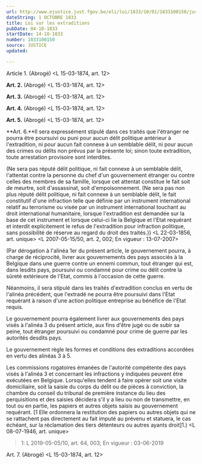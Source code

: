 ```yaml
---
url: http://www.ejustice.just.fgov.be/eli/loi/1833/10/01/1833100150/justel
dateString: 1 OCTOBRE 1833
title: Loi sur les extraditions
pubDate: 04-10-1833
startDate: 14-10-1833
number: 1833100150
source: JUSTICE
updated: 

---
```

Article  1. (Abrogé) <L 15-03-1874, art. 12>


**Art. 2.** (Abrogé) <L 15-03-1874, art. 12>


**Art. 3.** (Abrogé) <L 15-03-1874, art. 12>


**Art. 4.** (Abrogé) <L 15-03-1874, art. 12>


**Art. 5.** (Abrogé) <L 15-03-1874, art. 12>


**Art. 6.**Il sera expressément stipulé dans ces traités que l'étranger ne pourra être poursuivi ou puni pour aucun délit politique antérieur à l'extradition, ni pour aucun fait connexe à un semblable délit, ni pour aucun des crimes ou délits non prévus par la présente loi; sinon toute extradition, toute arrestation provisoire sont interdites.

(Ne sera pas réputé délit politique, ni fait connexe à un semblable délit, l'attentat contre la personne du chef d'un gouvernement étranger ou contre celles des membres de sa famille, lorsque cet attentat constitue le fait soit de meurtre, soit d'assassinat, soit d'empoisonnement. (Ne sera pas non plus réputé délit politique, ni fait connexe à un semblable délit, le fait constitutif d'une infraction telle que définie par un instrument international relatif au terrorisme ou visée par un instrument international touchant au droit international humanitaire, lorsque l'extradition est demandée sur la base de cet instrument et lorsque celui-ci lie la Belgique et l'Etat requérant et interdit explicitement le refus de l'extradition pour infraction politique, sans possibilité de réserve au regard du droit des traités.)) <L 22-03-1856, art. unique> <L 2007-05-15/50, art. 2, 002;  En vigueur :  13-07-2007>

(Par dérogation à l'alinéa 1er du présent article, le gouvernement pourra, à charge de réciprocité, livrer aux gouvernements des pays associés à la Belgique dans une guerre contre un ennemi commun, tout étranger qui est, dans lesdits pays, poursuivi ou condamné pour crime ou délit contre la sûreté extérieure de l'Etat, commis à l'occasion de cette guerre.

Néanmoins, il sera stipulé dans les traités d'extradition conclus en vertu de l'alinéa précédent, que l'extradé ne pourra être poursuivi dans l'Etat requérant à raison d'une action politique entreprise au bénéfice de l'Etat requis.

Le gouvernement pourra également livrer aux gouvernements des pays visés à l'alinéa 3 du présent article, aux fins d'être jugé ou de subir sa peine, tout étranger poursuivi ou condamné pour crime de guerre par les autorités desdits pays.

Le gouvernement règle les formes et conditions des extraditions accordées en vertu des alinéas 3 à 5.

Les commissions rogatoires émanées de l'autorité compétente des pays visés à l'alinéa 3 et concernant les infractions y indiquées peuvent être exécutées en Belgique. Lorsqu'elles tendent à faire opérer soit une visite domiciliaire, soit la saisie du corps du délit ou de pièces à conviction, la chambre du conseil du tribunal de première instance du lieu des perquisitions et des saisies décidera s'il y a lieu ou non de transmettre, en tout ou en partie, les papiers et autres objets saisis au gouvernement requérant. [1 Elle ordonnera la restitution des papiers ou autres objets qui ne se rattachent pas directement au fait imputé au prévenu et statuera, le cas échéant, sur la réclamation des tiers détenteurs ou autres ayants droit]1.) <L 08-07-1946, art. unique>

> 1: L 2019-05-05/10, art. 64, 003; En vigueur : 03-06-2019



Art. 7. (Abrogé) <L 15-03-1874, art. 12>

